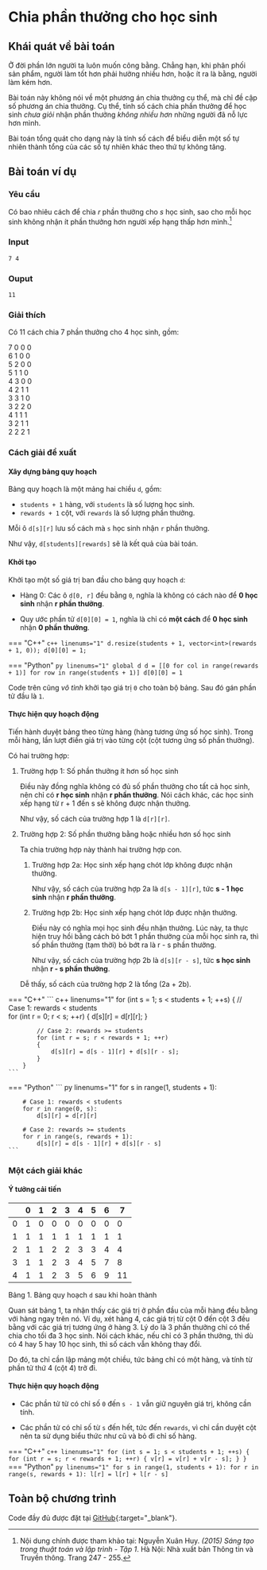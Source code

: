 # Chia phần thưởng cho học sinh

## Khái quát về bài toán

Ở đời phần lớn người ta luôn muốn công bằng. Chẳng hạn, khi phân phối sản phẩm, người làm tốt hơn phải hưởng nhiều hơn, hoặc ít ra là bằng, người làm kém hơn.

Bài toán này không nói về một phương án chia thưởng cụ thể, mà chỉ đề cập số phương án chia thưởng. Cụ thể, tính số cách chia phần thưởng để học sinh *chưa giỏi* nhận phần thưởng *không nhiều hơn* những người đã nỗ lực hơn mình.

Bài toán tổng quát cho dạng này là tính số cách để biểu diễn một số tự nhiên thành tổng của các số tự nhiên khác theo thứ tự không tăng.

## Bài toán ví dụ

### Yêu cầu

Có bao nhiêu cách để chia *r* phần thưởng cho *s* học sinh, sao cho mỗi học sinh không nhận ít phần thưởng hơn người xếp hạng thấp hơn mình.[^1]

[^1]: Nội dung chính được tham khảo tại:
    Nguyễn Xuân Huy. *(2015) Sáng tạo trong thuật toán và lập trình - Tập 1*. Hà Nội: Nhà xuất bản Thông tin và Truyền thông. Trang 247 - 255.

### Input

```pycon
7 4
```

### Ouput

```pycon
11
```

### Giải thích

Có 11 cách chia 7 phần thưởng cho 4 học sinh, gồm:

7 0 0 0  
6 1 0 0  
5 2 0 0  
5 1 1 0  
4 3 0 0  
4 2 1 1  
3 3 1 0  
3 2 2 0  
4 1 1 1  
3 2 1 1  
2 2 2 1  

### Cách giải đề xuất

#### Xây dựng bảng quy hoạch

Bảng quy hoạch là một mảng hai chiều `d`, gồm:

- `students + 1` hàng, với `students` là số lượng học sinh.
- `rewards + 1` cột, với `rewards` là số lượng phần thưởng.

Mỗi ô `d[s][r]` lưu số cách mà `s` học sinh nhận `r` phần thưởng.

Như vậy, `d[students][rewards]` sẽ là kết quả của bài toán.

#### Khởi tạo

Khởi tạo một số giá trị ban đầu cho bảng quy hoạch `d`:

- Hàng 0: Các ô `d[0, r]` đều bằng `0`, nghĩa là không có cách nào để **0 học sinh** nhận **r phần thưởng**.

- Quy ước phần tử `d[0][0] = 1`, nghĩa là chỉ có **một cách** để **0 học sinh** nhận **0 phần thưởng**.

=== "C++"
    ``` c++ linenums="1"
        d.resize(students + 1, vector<int>(rewards + 1, 0));
        d[0][0] = 1;
    ```

=== "Python"
    ``` py linenums="1"
        global d
        d = [[0 for col in range(rewards + 1)] for row in range(students + 1)]
        d[0][0] = 1
    ```

Code trên cũng *vô tình* khởi tạo giá trị `0` cho toàn bộ bảng. Sau đó gán phần tử đầu là `1`.

#### Thực hiện quy hoạch động

Tiến hành duyệt bảng theo từng hàng (hàng tương ứng số học sinh). Trong mỗi hàng, lần lượt điền giá trị vào từng cột (cột tương ứng số phần thưởng).

Có hai trường hợp:

1. Trường hợp 1: Số phần thưởng ít hơn số học sinh

    Điều này đồng nghĩa không có đủ số phần thưởng cho tất cả học sinh, nên chỉ có **r học sinh** nhận **r phần thưởng**. Nói cách khác, các học sinh xếp hạng từ r + 1 đến s sẽ không được nhận thưởng.

    Như vậy, số cách của trường hợp 1 là `d[r][r]`.

2. Trường hợp 2: Số phần thưởng bằng hoặc nhiều hơn số học sinh

    Ta chia trường hợp này thành hai trường hợp con.

    1. Trường hợp 2a: Học sinh xếp hạng chót lớp không được nhận thưởng.

        Như vậy, số cách của trường hợp 2a là `d[s - 1][r]`, tức **s - 1 học sinh** nhận **r phần thưởng**.

    2. Trường hợp 2b: Học sinh xếp hạng chót lớp được nhận thưởng.

        Điều này có nghĩa mọi học sinh đều nhận thưởng. Lúc này, ta thực hiện truy hồi bằng cách bỏ bớt 1 phần thưởng của mỗi học sinh ra, thì số phần thưởng (tạm thời) bỏ bớt ra là r - s phần thưởng.

        Như vậy, số cách của trường hợp 2b là `d[s][r - s]`, tức **s học sinh** nhận **r - s phần thưởng**.

    Dễ thấy, số cách của trường hợp 2 là tổng (2a + 2b).

=== "C++"
    ``` c++ linenums="1"
        for (int s = 1; s < students + 1; ++s)
        {
            // Case 1: rewards < students            
            for (int r = 0; r < s; ++r)
            {
                d[s][r] = d[r][r];
            }

            // Case 2: rewards >= students
            for (int r = s; r < rewards + 1; ++r)
            {
                d[s][r] = d[s - 1][r] + d[s][r - s];
            }
        }
    ```
=== "Python"
    ``` py linenums="1"
        for s in range(1, students + 1):

        # Case 1: rewards < students
        for r in range(0, s):
            d[s][r] = d[r][r]
        
        # Case 2: rewards >= students
        for r in range(s, rewards + 1):
            d[s][r] = d[s - 1][r] + d[s][r - s]
    ```

### Một cách giải khác

#### Ý tưởng cải tiến

| | 0 | 1 | 2 | 3 | 4 | 5 | 6 | 7  |
| --- | --- | --- | --- | --- | --- | --- | --- | --- |
| 0 | 1 | 0 | 0 | 0 | 0 | 0 | 0 | 0  |
| 1 | 1 | 1 | 1 | 1 | 1 | 1 | 1 | 1  |
| 2 | 1 | 1 | 2 | 2 | 3 | 3 | 4 | 4  |
| 3 | 1 | 1 | 2 | 3 | 4 | 5 | 7 | 8  |
| 4 | 1 | 1 | 2 | 3 | 5 | 6 | 9 | 11 |

Bảng 1. Bảng quy hoạch `d` sau khi hoàn thành

Quan sát bảng 1, ta nhận thấy các giá trị ở phần đầu của mỗi hàng đều bằng với hàng ngay trên nó. Ví dụ, xét hàng 4, các giá trị từ cột 0 đến cột 3 đều bằng với các giá trị tương ứng ở hàng 3. Lý do là 3 phần thưởng chỉ có thể chia cho tối đa 3 học sinh. Nói cách khác, nếu chỉ có 3 phần thưởng, thì dù có 4 hay 5 hay 10 học sinh, thì số cách vẫn không thay đổi.

Do đó, ta chỉ cần lập mảng một chiều, tức bảng chỉ có một hàng, và tính từ phần tử thứ 4 (cột 4) trở đi.

#### Thực hiện quy hoạch động

- Các phần tử từ có chỉ số `0` đến `s - 1` vẫn giữ nguyên giá trị, không cần tính.

- Các phần tử có chỉ số từ `s` đến hết, tức đến `rewards`, vì chỉ cần duyệt cột nên ta sử dụng biểu thức như cũ và bỏ đi chỉ số hàng.

=== "C++"
    ``` c++ linenums="1"
        for (int s = 1; s < students + 1; ++s)
        {
            for (int r = s; r < rewards + 1; ++r)
            {
                v[r] = v[r] + v[r - s];
            }
        }  
    ```
=== "Python"
    ``` py linenums="1"
        for s in range(1, students + 1):
            for r in range(s, rewards + 1):
                l[r] = l[r] + l[r - s]
    ```

## Toàn bộ chương trình

Code đầy đủ được đặt tại [GitHub](https://github.com/vtchitruong/DynamicProgramming/tree/main/RewardStudent){:target="_blank"}.